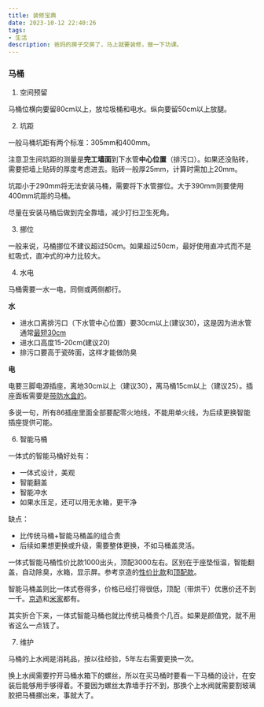 ```yaml
---
title: 装修宝典
date: 2023-10-12 22:40:26
tags:
- 生活
description: 爸妈的房子交房了，马上就要装修，做一下功课。
---
```

### 马桶

1. 空间预留

马桶位横向要留80cm以上，放垃圾桶和电水。纵向要留50cm以上放腿。

2. 坑距

一般马桶坑距有两个标准：305mm和400mm。

注意卫生间坑距的测量是**完工墙面**到下水管**中心位置**（排污口）。如果还没贴砖，需要把墙上贴砖的厚度考虑进去。贴砖一般厚25mm，计算时需加上20mm。

坑距小于290mm将无法安装马桶，需要将下水管挪位。大于390mm则要使用400mm坑距的马桶。

尽量在安装马桶后做到完全靠墙，减少打扫卫生死角。

3. 挪位

一般来说，马桶挪位不建议超过50cm。如果超过50cm，最好使用直冲式而不是虹吸式，直冲式的冲力比较大。

4. 水电

马桶需要一水一电，同侧或两侧都行。

**水**

- 进水口离排污口（下水管中心位置）要30cm以上(建议30)，这是因为进水管通常[最短30cm](https://item.jd.com/1089962.html)
- 进水口高度15-20cm(建议20)
- 排污口要高于瓷砖面，这样才能做防臭

**电**

电要三脚电源插座，离地30cm以上（建议30），离马桶15cm以上（建议25）。插座面板需要是[带防水盒的](https://item.jd.com/100060569533.html)。

多说一句，所有86插座里面全部要配零火地线，不能用单火线，为后续更换智能插座提供可能。

6. 智能马桶

一体式的智能马桶好处有：
- 一体式设计，美观
- 智能翻盖
- 智能冲水
- 如果水压足，还可以用无水箱，更干净

缺点：
- 比传统马桶+智能马桶盖的组合贵
- 后续如果想更换或升级，需要整体更换，不如马桶盖灵活。

一体式智能马桶性价比款1000出头，顶配3000左右。区别在于座垫恒温，智能翻盖，自动除臭，水箱，显示屏。参考京造的[性价比款](https://item.jd.com/100068849892.html)和[顶配款](https://item.jd.com/100023060015.html)。

智能马桶盖则比一体式卷得多，价格已经打得很低，顶配（带烘干）优惠价还不到一千。[京造](https://item.jd.com/100037876403.html)和[米家](https://www.xiaomiyoupin.com/detail?gid=156541)都有。

其实折合下来，一体式智能马桶也就比传统马桶贵个几百。如果是颜值党，就不用省这么一点钱了。

7. 维护

马桶的上水阀是消耗品，按以往经验，5年左右需要更换一次。

换上水阀需要拧开马桶水箱下的螺丝，所以在买马桶时要看一下马桶的设计，在安装后能够用手够得着。不要因为螺丝太靠墙手拧不到，那换个上水阀就需要割玻璃胶把马桶挪出来，事就大了。
